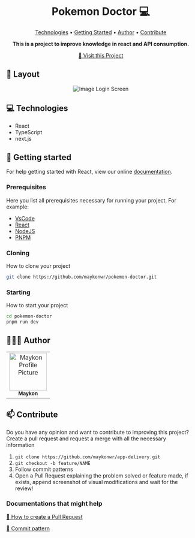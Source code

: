 <h1 align="center" style="font-weight: bold;">Pokemon Doctor 💻</h1>

<p align="center">
 <a href="#tech">Technologies</a> • 
 <a href="#started">Getting Started</a> • 
  <a href="#author">Author</a> •
 <a href="#contribute">Contribute</a>
</p>

<p align="center">
    <b>This is a project to improve knowledge in react and API consumption.</b>
</p>

<p align="center">
     <a href="https://" target="_blank">📱 Visit this Project</a>
</p>

<h2 id="layout">🎨 Layout</h2>

<p align="center">
    <img src="https://cdn.discordapp.com/attachments/1134935950313656330/1205890801192669264/Home.png?ex=65da0453&is=65c78f53&hm=07ae4c7c746de32b45d8c62b553963bcdd6eb65fbbc87d130058db6e7fda475a&" alt="Image Login Screen" height="auto">
    
</p>

<h2 id="tech">💻 Technologies</h2>

- React
- TypeScript 
- next.js

<h2 id="started">🚀 Getting started</h2>

For help getting started with React, view our online [documentation](https://react.dev/).

<h3>Prerequisites</h3>

Here you list all prerequisites necessary for running your project. For example:
- [VsCode](https://code.visualstudio.com/)
- [React](https://react.dev/learn)
- [NodeJS](https://nodejs.org/en)
- [PNPM](https://pnpm.io/pt/installation)

<h3>Cloning</h3>

How to clone your project

```bash
git clone https://github.com/maykonwr/pokemon-doctor.git
```

<h3>Starting</h3>

How to start your project

```bash
cd pokemon-doctor
pnpm run dev
```

<h2 id="author">👨🏻‍💻 Author</h2>

<table>
  <tr>
    <td align="center">
      <a href="#">
        <img src="https://avatars.githubusercontent.com/maykonwr" width="100px;" alt="Maykon Profile Picture"/><br>
        <sub>
          <b>Maykon</b>
        </sub>
      </a>
    </td>
  </tr>
</table>

<h2 id="contribute">📫 Contribute</h2>

Do you have any opinion and want to contribute to improving this project? Create a pull request and request a merge with all the necessary information

1. `git clone https://github.com/maykonwr/app-delivery.git`
2. `git checkout -b feature/NAME`
3. Follow commit patterns
4. Open a Pull Request explaining the problem solved or feature made, if exists, append screenshot of visual modifications and wait for the review!

<h3>Documentations that might help</h3>

[📝 How to create a Pull Request](https://www.atlassian.com/br/git/tutorials/making-a-pull-request)

[💾 Commit pattern](https://gist.github.com/joshbuchea/6f47e86d2510bce28f8e7f42ae84c716)